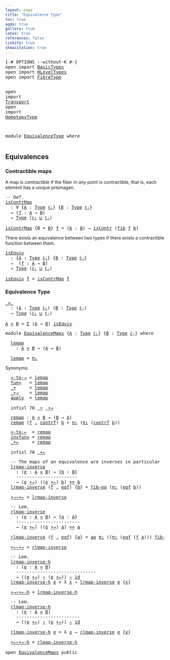 ```yaml
---
layout: page
title: "Equivalence Type"
toc: true
agda: true
gallery: true
latex: true
references: false
linkify: true
showcitation: true
---
```


<div class="hide" >
<pre class="Agda">
<a id="190" class="Symbol">{-#</a> <a id="194" class="Keyword">OPTIONS</a> <a id="202" class="Pragma">--without-K</a> <a id="214" class="Symbol">#-}</a>
<a id="218" class="Keyword">open</a> <a id="223" class="Keyword">import</a> <a id="230" href="BasicTypes.html" class="Module">BasicTypes</a>
<a id="241" class="Keyword">open</a> <a id="246" class="Keyword">import</a> <a id="253" href="HLevelTypes.html" class="Module">HLevelTypes</a>
<a id="265" class="Keyword">open</a> <a id="270" class="Keyword">import</a> <a id="277" href="FibreType.html" class="Module">FibreType</a>

<a id="288" class="Keyword">open</a> <a id="293" class="Keyword">import</a> <a id="300" href="Transport.html" class="Module">Transport</a>
<a id="310" class="Keyword">open</a> <a id="315" class="Keyword">import</a> <a id="322" href="HomotopyType.html" class="Module">HomotopyType</a>

</pre>
</div>

<pre class="Agda">
<a id="368" class="Keyword">module</a> <a id="375" href="EquivalenceType.html" class="Module">EquivalenceType</a> <a id="391" class="Keyword">where</a>

</pre>

## Equivalences

### Contractible maps

A map is *contractible* if the fiber in any point is contractible, that is, each
element has a unique preimagen.

<pre class="Agda">
<a id="577" class="Comment">-- Def.</a>
<a id="isContrMap"></a><a id="585" href="EquivalenceType.html#585" class="Function">isContrMap</a>
  <a id="598" class="Symbol">:</a> <a id="600" class="Symbol">∀</a> <a id="602" class="Symbol">{</a><a id="603" href="EquivalenceType.html#603" class="Bound">A</a> <a id="605" class="Symbol">:</a> <a id="607" href="Intro.html#1813" class="Function">Type</a> <a id="612" href="Intro.html#2255" class="Generalizable">ℓᵢ</a><a id="614" class="Symbol">}</a> <a id="616" class="Symbol">{</a><a id="617" href="EquivalenceType.html#617" class="Bound">B</a> <a id="619" class="Symbol">:</a> <a id="621" href="Intro.html#1813" class="Function">Type</a> <a id="626" href="Intro.html#2258" class="Generalizable">ℓⱼ</a><a id="628" class="Symbol">}</a>
  <a id="632" class="Symbol">→</a> <a id="634" class="Symbol">(</a><a id="635" href="EquivalenceType.html#635" class="Bound">f</a> <a id="637" class="Symbol">:</a> <a id="639" href="EquivalenceType.html#603" class="Bound">A</a> <a id="641" class="Symbol">→</a> <a id="643" href="EquivalenceType.html#617" class="Bound">B</a><a id="644" class="Symbol">)</a>
  <a id="648" class="Symbol">→</a> <a id="650" href="Intro.html#1813" class="Function">Type</a> <a id="655" class="Symbol">(</a><a id="656" href="Intro.html#2255" class="Generalizable">ℓᵢ</a> <a id="659" href="Agda.Primitive.html#657" class="Primitive Operator">⊔</a> <a id="661" href="Intro.html#2258" class="Generalizable">ℓⱼ</a><a id="663" class="Symbol">)</a>

<a id="666" href="EquivalenceType.html#585" class="Function">isContrMap</a> <a id="677" class="Symbol">{</a><a id="678" class="Argument">B</a> <a id="680" class="Symbol">=</a> <a id="682" href="EquivalenceType.html#682" class="Bound">B</a><a id="683" class="Symbol">}</a> <a id="685" href="EquivalenceType.html#685" class="Bound">f</a> <a id="687" class="Symbol">=</a> <a id="689" class="Symbol">(</a><a id="690" href="EquivalenceType.html#690" class="Bound">b</a> <a id="692" class="Symbol">:</a> <a id="694" href="EquivalenceType.html#682" class="Bound">B</a><a id="695" class="Symbol">)</a> <a id="697" class="Symbol">→</a> <a id="699" href="HLevelTypes.html#620" class="Function">isContr</a> <a id="707" class="Symbol">(</a><a id="708" href="FibreType.html#547" class="Function">fib</a> <a id="712" href="EquivalenceType.html#685" class="Bound">f</a> <a id="714" href="EquivalenceType.html#690" class="Bound">b</a><a id="715" class="Symbol">)</a>
</pre>

There exists an equivalence between two types if there exists a
contractible function between them.


<pre class="Agda">
<a id="isEquiv"></a><a id="844" href="EquivalenceType.html#844" class="Function">isEquiv</a>
  <a id="854" class="Symbol">:</a> <a id="856" class="Symbol">{</a><a id="857" href="EquivalenceType.html#857" class="Bound">A</a> <a id="859" class="Symbol">:</a> <a id="861" href="Intro.html#1813" class="Function">Type</a> <a id="866" href="Intro.html#2255" class="Generalizable">ℓᵢ</a><a id="868" class="Symbol">}</a> <a id="870" class="Symbol">{</a><a id="871" href="EquivalenceType.html#871" class="Bound">B</a> <a id="873" class="Symbol">:</a> <a id="875" href="Intro.html#1813" class="Function">Type</a> <a id="880" href="Intro.html#2258" class="Generalizable">ℓⱼ</a><a id="882" class="Symbol">}</a>
  <a id="886" class="Symbol">→</a>  <a id="889" class="Symbol">(</a><a id="890" href="EquivalenceType.html#890" class="Bound">f</a> <a id="892" class="Symbol">:</a> <a id="894" href="EquivalenceType.html#857" class="Bound">A</a> <a id="896" class="Symbol">→</a> <a id="898" href="EquivalenceType.html#871" class="Bound">B</a><a id="899" class="Symbol">)</a>
  <a id="903" class="Symbol">→</a> <a id="905" href="Intro.html#1813" class="Function">Type</a> <a id="910" class="Symbol">(</a><a id="911" href="Intro.html#2255" class="Generalizable">ℓᵢ</a> <a id="914" href="Agda.Primitive.html#657" class="Primitive Operator">⊔</a> <a id="916" href="Intro.html#2258" class="Generalizable">ℓⱼ</a><a id="918" class="Symbol">)</a>

<a id="921" href="EquivalenceType.html#844" class="Function">isEquiv</a> <a id="929" href="EquivalenceType.html#929" class="Bound">f</a> <a id="931" class="Symbol">=</a> <a id="933" href="EquivalenceType.html#585" class="Function">isContrMap</a> <a id="944" href="EquivalenceType.html#929" class="Bound">f</a>
</pre>


### Equivalence Type

<pre class="Agda">
<a id="_≃_"></a><a id="994" href="EquivalenceType.html#994" class="Function Operator">_≃_</a>
  <a id="1000" class="Symbol">:</a> <a id="1002" class="Symbol">(</a><a id="1003" href="EquivalenceType.html#1003" class="Bound">A</a> <a id="1005" class="Symbol">:</a> <a id="1007" href="Intro.html#1813" class="Function">Type</a> <a id="1012" href="Intro.html#2255" class="Generalizable">ℓᵢ</a><a id="1014" class="Symbol">)</a> <a id="1016" class="Symbol">(</a><a id="1017" href="EquivalenceType.html#1017" class="Bound">B</a> <a id="1019" class="Symbol">:</a> <a id="1021" href="Intro.html#1813" class="Function">Type</a> <a id="1026" href="Intro.html#2258" class="Generalizable">ℓⱼ</a><a id="1028" class="Symbol">)</a>
  <a id="1032" class="Symbol">→</a> <a id="1034" href="Intro.html#1813" class="Function">Type</a> <a id="1039" class="Symbol">(</a><a id="1040" href="Intro.html#2255" class="Generalizable">ℓᵢ</a> <a id="1043" href="Agda.Primitive.html#657" class="Primitive Operator">⊔</a> <a id="1045" href="Intro.html#2258" class="Generalizable">ℓⱼ</a><a id="1047" class="Symbol">)</a>

<a id="1050" href="EquivalenceType.html#1050" class="Bound">A</a> <a id="1052" href="EquivalenceType.html#994" class="Function Operator">≃</a> <a id="1054" href="EquivalenceType.html#1054" class="Bound">B</a> <a id="1056" class="Symbol">=</a> <a id="1058" href="BasicTypes.html#1690" class="Function">Σ</a> <a id="1060" class="Symbol">(</a><a id="1061" href="EquivalenceType.html#1050" class="Bound">A</a> <a id="1063" class="Symbol">→</a> <a id="1065" href="EquivalenceType.html#1054" class="Bound">B</a><a id="1066" class="Symbol">)</a> <a id="1068" href="EquivalenceType.html#844" class="Function">isEquiv</a>
</pre>

<pre class="Agda">
<a id="1101" class="Keyword">module</a> <a id="EquivalenceMaps"></a><a id="1108" href="EquivalenceType.html#1108" class="Module">EquivalenceMaps</a> <a id="1124" class="Symbol">{</a><a id="1125" href="EquivalenceType.html#1125" class="Bound">A</a> <a id="1127" class="Symbol">:</a> <a id="1129" href="Intro.html#1813" class="Function">Type</a> <a id="1134" href="Intro.html#2255" class="Generalizable">ℓᵢ</a><a id="1136" class="Symbol">}</a> <a id="1138" class="Symbol">{</a><a id="1139" href="EquivalenceType.html#1139" class="Bound">B</a> <a id="1141" class="Symbol">:</a> <a id="1143" href="Intro.html#1813" class="Function">Type</a> <a id="1148" href="Intro.html#2258" class="Generalizable">ℓⱼ</a><a id="1150" class="Symbol">}</a> <a id="1152" class="Keyword">where</a>
</pre>

<pre class="Agda">
  <a id="EquivalenceMaps.lemap"></a><a id="1185" href="EquivalenceType.html#1185" class="Function">lemap</a>
    <a id="1195" class="Symbol">:</a> <a id="1197" href="EquivalenceType.html#1125" class="Bound">A</a> <a id="1199" href="EquivalenceType.html#994" class="Function Operator">≃</a> <a id="1201" href="EquivalenceType.html#1139" class="Bound">B</a> <a id="1203" class="Symbol">→</a> <a id="1205" class="Symbol">(</a><a id="1206" href="EquivalenceType.html#1125" class="Bound">A</a> <a id="1208" class="Symbol">→</a> <a id="1210" href="EquivalenceType.html#1139" class="Bound">B</a><a id="1211" class="Symbol">)</a>

  <a id="1216" href="EquivalenceType.html#1185" class="Function">lemap</a> <a id="1222" class="Symbol">=</a> <a id="1224" href="BasicTypes.html#1598" class="Field">π₁</a>
</pre>

Synonyms:

<pre class="Agda">
  <a id="EquivalenceMaps.≃-to-→"></a><a id="1265" href="EquivalenceType.html#1265" class="Function">≃-to-→</a> <a id="1272" class="Symbol">=</a> <a id="1274" href="EquivalenceType.html#1185" class="Function">lemap</a>
  <a id="EquivalenceMaps.fun≃"></a><a id="1282" href="EquivalenceType.html#1282" class="Function">fun≃</a>   <a id="1289" class="Symbol">=</a> <a id="1291" href="EquivalenceType.html#1185" class="Function">lemap</a>
  <a id="EquivalenceMaps._∙"></a><a id="1299" href="EquivalenceType.html#1299" class="Function Operator">_∙</a>     <a id="1306" class="Symbol">=</a> <a id="1308" href="EquivalenceType.html#1185" class="Function">lemap</a>
  <a id="EquivalenceMaps._∙→"></a><a id="1316" href="EquivalenceType.html#1316" class="Function Operator">_∙→</a>    <a id="1323" class="Symbol">=</a> <a id="1325" href="EquivalenceType.html#1185" class="Function">lemap</a>
  <a id="EquivalenceMaps.apply"></a><a id="1333" href="EquivalenceType.html#1333" class="Function">apply</a>  <a id="1340" class="Symbol">=</a> <a id="1342" href="EquivalenceType.html#1185" class="Function">lemap</a>

  <a id="1351" class="Keyword">infixl</a> <a id="1358" class="Number">70</a> <a id="1361" href="EquivalenceType.html#1299" class="Function Operator">_∙</a> <a id="1364" href="EquivalenceType.html#1316" class="Function Operator">_∙→</a>
</pre>

<pre class="Agda">
  <a id="EquivalenceMaps.remap"></a><a id="1395" href="EquivalenceType.html#1395" class="Function">remap</a> <a id="1401" class="Symbol">:</a> <a id="1403" href="EquivalenceType.html#1125" class="Bound">A</a> <a id="1405" href="EquivalenceType.html#994" class="Function Operator">≃</a> <a id="1407" href="EquivalenceType.html#1139" class="Bound">B</a> <a id="1409" class="Symbol">→</a> <a id="1411" class="Symbol">(</a><a id="1412" href="EquivalenceType.html#1139" class="Bound">B</a> <a id="1414" class="Symbol">→</a> <a id="1416" href="EquivalenceType.html#1125" class="Bound">A</a><a id="1417" class="Symbol">)</a>
  <a id="1421" href="EquivalenceType.html#1395" class="Function">remap</a> <a id="1427" class="Symbol">(</a><a id="1428" href="EquivalenceType.html#1428" class="Bound">f</a> <a id="1430" href="BasicTypes.html#1582" class="InductiveConstructor Operator">,</a> <a id="1432" href="EquivalenceType.html#1432" class="Bound">contrf</a><a id="1438" class="Symbol">)</a> <a id="1440" href="EquivalenceType.html#1440" class="Bound">b</a> <a id="1442" class="Symbol">=</a> <a id="1444" href="BasicTypes.html#1598" class="Field">π₁</a> <a id="1447" class="Symbol">(</a><a id="1448" href="BasicTypes.html#1598" class="Field">π₁</a> <a id="1451" class="Symbol">(</a><a id="1452" href="EquivalenceType.html#1432" class="Bound">contrf</a> <a id="1459" href="EquivalenceType.html#1440" class="Bound">b</a><a id="1460" class="Symbol">))</a>
</pre>

<pre class="Agda">
  <a id="EquivalenceMaps.≃-to-←"></a><a id="1490" href="EquivalenceType.html#1490" class="Function">≃-to-←</a>  <a id="1498" class="Symbol">=</a> <a id="1500" href="EquivalenceType.html#1395" class="Function">remap</a>
  <a id="EquivalenceMaps.invfun≃"></a><a id="1508" href="EquivalenceType.html#1508" class="Function">invfun≃</a> <a id="1516" class="Symbol">=</a> <a id="1518" href="EquivalenceType.html#1395" class="Function">remap</a>
  <a id="EquivalenceMaps._∙←"></a><a id="1526" href="EquivalenceType.html#1526" class="Function Operator">_∙←</a>     <a id="1534" class="Symbol">=</a> <a id="1536" href="EquivalenceType.html#1395" class="Function">remap</a>

  <a id="1545" class="Keyword">infixl</a> <a id="1552" class="Number">70</a> <a id="1555" href="EquivalenceType.html#1526" class="Function Operator">_∙←</a>
</pre>

<pre class="Agda">
  <a id="1586" class="Comment">-- The maps of an equivalence are inverses in particular</a>
  <a id="EquivalenceMaps.lrmap-inverse"></a><a id="1645" href="EquivalenceType.html#1645" class="Function">lrmap-inverse</a>
    <a id="1663" class="Symbol">:</a> <a id="1665" class="Symbol">(</a><a id="1666" href="EquivalenceType.html#1666" class="Bound">e</a> <a id="1668" class="Symbol">:</a> <a id="1670" href="EquivalenceType.html#1125" class="Bound">A</a> <a id="1672" href="EquivalenceType.html#994" class="Function Operator">≃</a> <a id="1674" href="EquivalenceType.html#1139" class="Bound">B</a><a id="1675" class="Symbol">)</a> <a id="1677" class="Symbol">→</a> <a id="1679" class="Symbol">{</a><a id="1680" href="EquivalenceType.html#1680" class="Bound">b</a> <a id="1682" class="Symbol">:</a> <a id="1684" href="EquivalenceType.html#1139" class="Bound">B</a><a id="1685" class="Symbol">}</a>
    <a id="1691" class="Comment">-----------------------</a>
    <a id="1719" class="Symbol">→</a> <a id="1721" class="Symbol">(</a><a id="1722" href="EquivalenceType.html#1666" class="Bound">e</a> <a id="1724" href="EquivalenceType.html#1316" class="Function Operator">∙→</a><a id="1726" class="Symbol">)</a> <a id="1728" class="Symbol">((</a><a id="1730" href="EquivalenceType.html#1666" class="Bound">e</a> <a id="1732" href="EquivalenceType.html#1526" class="Function Operator">∙←</a><a id="1734" class="Symbol">)</a> <a id="1736" href="EquivalenceType.html#1680" class="Bound">b</a><a id="1737" class="Symbol">)</a> <a id="1739" href="BasicTypes.html#4294" class="Datatype Operator">==</a> <a id="1742" href="EquivalenceType.html#1680" class="Bound">b</a>
  <a id="1746" href="EquivalenceType.html#1645" class="Function">lrmap-inverse</a> <a id="1760" class="Symbol">(</a><a id="1761" href="EquivalenceType.html#1761" class="Bound">f</a> <a id="1763" href="BasicTypes.html#1582" class="InductiveConstructor Operator">,</a> <a id="1765" href="EquivalenceType.html#1765" class="Bound">eqf</a><a id="1768" class="Symbol">)</a> <a id="1770" class="Symbol">{</a><a id="1771" href="EquivalenceType.html#1771" class="Bound">b</a><a id="1772" class="Symbol">}</a> <a id="1774" class="Symbol">=</a> <a id="1776" href="FibreType.html#688" class="Function">fib-eq</a> <a id="1783" class="Symbol">(</a><a id="1784" href="BasicTypes.html#1598" class="Field">π₁</a> <a id="1787" class="Symbol">(</a><a id="1788" href="EquivalenceType.html#1765" class="Bound">eqf</a> <a id="1792" href="EquivalenceType.html#1771" class="Bound">b</a><a id="1793" class="Symbol">))</a>

  <a id="EquivalenceMaps.∙→∘∙←"></a><a id="1799" href="EquivalenceType.html#1799" class="Function">∙→∘∙←</a> <a id="1805" class="Symbol">=</a> <a id="1807" href="EquivalenceType.html#1645" class="Function">lrmap-inverse</a>
</pre>

<pre class="Agda">
  <a id="1848" class="Comment">-- Lem.</a>
  <a id="EquivalenceMaps.rlmap-inverse"></a><a id="1858" href="EquivalenceType.html#1858" class="Function">rlmap-inverse</a>
    <a id="1876" class="Symbol">:</a> <a id="1878" class="Symbol">(</a><a id="1879" href="EquivalenceType.html#1879" class="Bound">e</a> <a id="1881" class="Symbol">:</a> <a id="1883" href="EquivalenceType.html#1125" class="Bound">A</a> <a id="1885" href="EquivalenceType.html#994" class="Function Operator">≃</a> <a id="1887" href="EquivalenceType.html#1139" class="Bound">B</a><a id="1888" class="Symbol">)</a> <a id="1890" class="Symbol">→</a> <a id="1892" class="Symbol">{</a><a id="1893" href="EquivalenceType.html#1893" class="Bound">a</a> <a id="1895" class="Symbol">:</a> <a id="1897" href="EquivalenceType.html#1125" class="Bound">A</a><a id="1898" class="Symbol">}</a>
    <a id="1904" class="Comment">------------------------</a>
    <a id="1933" class="Symbol">→</a> <a id="1935" class="Symbol">(</a><a id="1936" href="EquivalenceType.html#1879" class="Bound">e</a> <a id="1938" href="EquivalenceType.html#1526" class="Function Operator">∙←</a><a id="1940" class="Symbol">)</a> <a id="1942" class="Symbol">((</a><a id="1944" href="EquivalenceType.html#1879" class="Bound">e</a> <a id="1946" href="EquivalenceType.html#1316" class="Function Operator">∙→</a><a id="1948" class="Symbol">)</a> <a id="1950" href="EquivalenceType.html#1893" class="Bound">a</a><a id="1951" class="Symbol">)</a> <a id="1953" href="BasicTypes.html#4294" class="Datatype Operator">==</a> <a id="1956" href="EquivalenceType.html#1893" class="Bound">a</a>

  <a id="1961" href="EquivalenceType.html#1858" class="Function">rlmap-inverse</a> <a id="1975" class="Symbol">(</a><a id="1976" href="EquivalenceType.html#1976" class="Bound">f</a> <a id="1978" href="BasicTypes.html#1582" class="InductiveConstructor Operator">,</a> <a id="1980" href="EquivalenceType.html#1980" class="Bound">eqf</a><a id="1983" class="Symbol">)</a> <a id="1985" class="Symbol">{</a><a id="1986" href="EquivalenceType.html#1986" class="Bound">a</a><a id="1987" class="Symbol">}</a> <a id="1989" class="Symbol">=</a> <a id="1991" href="AlgebraOnPaths.html#399" class="Function">ap</a> <a id="1994" href="BasicTypes.html#1598" class="Field">π₁</a> <a id="1997" class="Symbol">((</a><a id="1999" href="BasicTypes.html#1609" class="Field">π₂</a> <a id="2002" class="Symbol">(</a><a id="2003" href="EquivalenceType.html#1980" class="Bound">eqf</a> <a id="2007" class="Symbol">(</a><a id="2008" href="EquivalenceType.html#1976" class="Bound">f</a> <a id="2010" href="EquivalenceType.html#1986" class="Bound">a</a><a id="2011" class="Symbol">)))</a> <a id="2015" href="FibreType.html#913" class="Function">fib-image</a><a id="2024" class="Symbol">)</a>

  <a id="EquivalenceMaps.∙←∘∙→"></a><a id="2029" href="EquivalenceType.html#2029" class="Function">∙←∘∙→</a> <a id="2035" class="Symbol">=</a> <a id="2037" href="EquivalenceType.html#1858" class="Function">rlmap-inverse</a>
</pre>

<pre class="Agda">
  <a id="2078" class="Comment">-- Lem.</a>
  <a id="EquivalenceMaps.lrmap-inverse-h"></a><a id="2088" href="EquivalenceType.html#2088" class="Function">lrmap-inverse-h</a>
    <a id="2108" class="Symbol">:</a> <a id="2110" class="Symbol">(</a><a id="2111" href="EquivalenceType.html#2111" class="Bound">e</a> <a id="2113" class="Symbol">:</a> <a id="2115" href="EquivalenceType.html#1125" class="Bound">A</a> <a id="2117" href="EquivalenceType.html#994" class="Function Operator">≃</a> <a id="2119" href="EquivalenceType.html#1139" class="Bound">B</a><a id="2120" class="Symbol">)</a>
    <a id="2126" class="Comment">------------------------------</a>
    <a id="2161" class="Symbol">→</a> <a id="2163" class="Symbol">((</a><a id="2165" href="EquivalenceType.html#2111" class="Bound">e</a> <a id="2167" href="EquivalenceType.html#1316" class="Function Operator">∙→</a><a id="2169" class="Symbol">)</a> <a id="2171" href="BasicFunctions.html#1026" class="Function Operator">∘</a> <a id="2173" class="Symbol">(</a><a id="2174" href="EquivalenceType.html#2111" class="Bound">e</a> <a id="2176" href="EquivalenceType.html#1526" class="Function Operator">∙←</a><a id="2178" class="Symbol">))</a> <a id="2181" href="HomotopyType.html#1023" class="Function Operator">∼</a> <a id="2183" href="BasicFunctions.html#386" class="Function">id</a>
  <a id="2188" href="EquivalenceType.html#2088" class="Function">lrmap-inverse-h</a> <a id="2204" href="EquivalenceType.html#2204" class="Bound">e</a> <a id="2206" class="Symbol">=</a> <a id="2208" class="Symbol">λ</a> <a id="2210" href="EquivalenceType.html#2210" class="Bound">x</a> <a id="2212" class="Symbol">→</a> <a id="2214" href="EquivalenceType.html#1645" class="Function">lrmap-inverse</a> <a id="2228" href="EquivalenceType.html#2204" class="Bound">e</a> <a id="2230" class="Symbol">{</a><a id="2231" href="EquivalenceType.html#2210" class="Bound">x</a><a id="2232" class="Symbol">}</a>

  <a id="EquivalenceMaps.∙→∘∙←-h"></a><a id="2237" href="EquivalenceType.html#2237" class="Function">∙→∘∙←-h</a> <a id="2245" class="Symbol">=</a> <a id="2247" href="EquivalenceType.html#2088" class="Function">lrmap-inverse-h</a>
</pre>

<pre class="Agda">
  <a id="2290" class="Comment">-- Lem.</a>
  <a id="EquivalenceMaps.rlmap-inverse-h"></a><a id="2300" href="EquivalenceType.html#2300" class="Function">rlmap-inverse-h</a>
    <a id="2320" class="Symbol">:</a> <a id="2322" class="Symbol">(</a><a id="2323" href="EquivalenceType.html#2323" class="Bound">e</a> <a id="2325" class="Symbol">:</a> <a id="2327" href="EquivalenceType.html#1125" class="Bound">A</a> <a id="2329" href="EquivalenceType.html#994" class="Function Operator">≃</a> <a id="2331" href="EquivalenceType.html#1139" class="Bound">B</a><a id="2332" class="Symbol">)</a>
    <a id="2338" class="Comment">------------------------</a>
    <a id="2367" class="Symbol">→</a> <a id="2369" class="Symbol">((</a><a id="2371" href="EquivalenceType.html#2323" class="Bound">e</a> <a id="2373" href="EquivalenceType.html#1526" class="Function Operator">∙←</a><a id="2375" class="Symbol">)</a> <a id="2377" href="BasicFunctions.html#1026" class="Function Operator">∘</a> <a id="2379" class="Symbol">(</a><a id="2380" href="EquivalenceType.html#2323" class="Bound">e</a> <a id="2382" href="EquivalenceType.html#1316" class="Function Operator">∙→</a><a id="2384" class="Symbol">))</a> <a id="2387" href="HomotopyType.html#1023" class="Function Operator">∼</a> <a id="2389" href="BasicFunctions.html#386" class="Function">id</a>

  <a id="2395" href="EquivalenceType.html#2300" class="Function">rlmap-inverse-h</a> <a id="2411" href="EquivalenceType.html#2411" class="Bound">e</a> <a id="2413" class="Symbol">=</a> <a id="2415" class="Symbol">λ</a> <a id="2417" href="EquivalenceType.html#2417" class="Bound">x</a> <a id="2419" class="Symbol">→</a> <a id="2421" href="EquivalenceType.html#1858" class="Function">rlmap-inverse</a> <a id="2435" href="EquivalenceType.html#2411" class="Bound">e</a> <a id="2437" class="Symbol">{</a><a id="2438" href="EquivalenceType.html#2417" class="Bound">x</a><a id="2439" class="Symbol">}</a>

  <a id="EquivalenceMaps.∙←∘∙→-h"></a><a id="2444" href="EquivalenceType.html#2444" class="Function">∙←∘∙→-h</a> <a id="2452" class="Symbol">=</a> <a id="2454" href="EquivalenceType.html#2300" class="Function">rlmap-inverse-h</a>

<a id="2471" class="Keyword">open</a> <a id="2476" href="EquivalenceType.html#1108" class="Module">EquivalenceMaps</a> <a id="2492" class="Keyword">public</a>
</pre>
